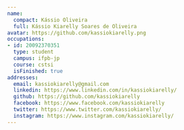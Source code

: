 ```yaml
---
name:
  compact: Kássio Oliveira
  full: Kássio Kiarelly Soares de Oliveira
avatar: https://github.com/kassiokiarelly.png
occupations:
- id: 20092370351
  type: student
  campus: ifpb-jp
  course: cstsi
  isFinished: true
addresses:
  email: kassiokiarelly@gmail.com
  linkedin: https://www.linkedin.com/in/kassiokiarelly/
  github: https://github.com/kassiokiarelly
  facebook: https://www.facebook.com/kassiokiarelly
  twitter: https://www.twitter.com/kassiokiarelly/
  instagram: https://www.instagram.com/kassiokiarelly/
---
```

